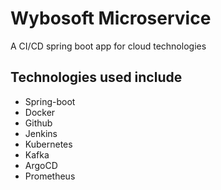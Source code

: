 # Wybosoft Microservice
A CI/CD spring boot app for cloud technologies

## Technologies used include
- Spring-boot
- Docker
- Github
- Jenkins
- Kubernetes
- Kafka
- ArgoCD
- Prometheus
